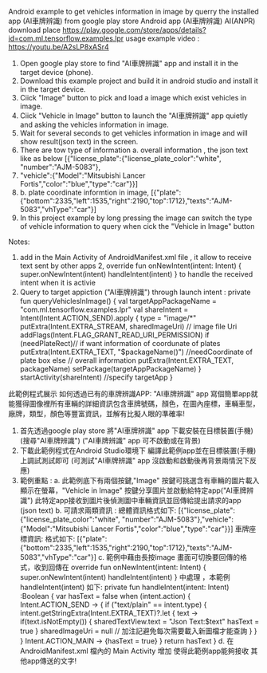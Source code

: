 Android example to get vehicles information in image by querry the installed app (AI車牌辨識) from google play store
Android app (AI車牌辨識) AI(ANPR) download place  https://play.google.com/store/apps/details?id=com.ml.tensorflow.examples.lpr
usage example video : https://youtu.be/A2sLP8xASr4
1. Open google play store to find "AI車牌辨識" app and install it in the target device (phone).
2. Download this example project and build it in android studio and install it in the target device.
3. Ciick "Image" button to pick and load a image which exist vehicles in image.
4. Ciick "Vehicle in Image" button to launch the "AI車牌辨識" app quietly and asking the vehicles information in image.
5. Wait for several seconds to get vehicles information in image and will show result(json text) in the screen.
6. There are tow type of information a. overall information , the json text like as below [{"license_plate":{"license_plate_color":"white", "number":"AJM-5083"},
7. "vehicle":{"Model":"Mitsubishi Lancer Fortis","color":"blue","type":"car"}}]
8. b. plate coordinate informtion in image, [{"plate":{"bottom":2335,"left":1535,"right":2190,"top":1712},"texts":"AJM-5083","vhType":"car"}]
9. In this project example by long pressing the image can switch the type of vehicle information to query when cick the "Vehicle in Image" button

Notes:
1. add     <intent-filter>
                <action android:name="android.intent.action.SEND" />
                <category android:name="android.intent.category.DEFAULT" />
                <data android:mimeType="text/plain" />
            </intent-filter>
   in the Main Activity of AndroidManifest.xml file , it allow to receive text sent by other apps
2, override fun onNewIntent(intent: Intent) {
        super.onNewIntent(intent)
        handleIntent(intent)
    } to handle the received intent when it is activie
3. Query to target appiction ("AI車牌辨識") through launch intent :
         private fun queryVehiclesInImage() {
            val targetAppPackageName = "com.ml.tensorflow.examples.lpr"
            val shareIntent = Intent(Intent.ACTION_SEND).apply {
                type = "image/*"
                putExtra(Intent.EXTRA_STREAM, sharedImageUri) // image file Uri
                    addFlags(Intent.FLAG_GRANT_READ_URI_PERMISSION)
                    if (needPlateRect)// if want information of coordunate of plates
                        putExtra(Intent.EXTRA_TEXT, "$packageName()") //needCoordinate of plate box
                    else // overall information
                        putExtra(Intent.EXTRA_TEXT, packageName)
                    setPackage(targetAppPackageName)
                }
                startActivity(shareIntent) //specify targetApp
         }

此範例程式展示 如何透過已有的車牌辨識APP: "AI車牌辨識" app 寫個簡單app就能獲得圖像裡所有車輛的詳細資訊包含車牌號碼，顏色，在圖內座標，車輛車型，廠牌，類型，顏色等豐富資訊，並解有比擬人眼的準確率!
   1. 首先透過google play store 將"AI車牌辨識" app 下載安裝在目標裝置(手機) (搜尋"AI車牌辨識") ("AI車牌辨識" app 可不啟動或在背景)
   2. 下載此範例程式在Android Studio環境下 編譯此範例app並在目標裝置(手機)上調試測試即可 (可測試"AI車牌辨識" app 沒啟動和啟動後再背景兩情況下反應)
   3. 範例重點 :
    a. 此範例底下有兩個按鍵,"Image" 按鍵可挑選含有車輛的圖片載入顯示在螢幕，"Vehicle in Image" 按鍵分享圖片並啟動給特定app("AI車牌辨識") 此特定app接收到圖片後偵測圖中車輛資訊並回傳給提出請求的app (json text)
   b. 可請求兩類資訊 : 總體資訊格式如下: [{"license_plate":{"license_plate_color":"white", "number":"AJM-5083"},"vehicle":{"Model":"Mitsubishi Lancer Fortis","color":"blue","type":"car"}}]
    車牌座標資訊: 格式如下:  [{"plate":{"bottom":2335,"left":1535,"right":2190,"top":1712},"texts":"AJM-5083","vhType":"car"}]
   c. 範例中藉由長按image 畫面可切換要回傳的格式，收到回傳在
      override fun onNewIntent(intent: Intent) {
        super.onNewIntent(intent)
        handleIntent(intent)
      } 中處理 ，本範例 handleIntent(intent) 如下:
      private fun handleIntent(intent: Intent) :Boolean {
        var hasText = false
        when (intent.action) {
            Intent.ACTION_SEND -> {
                if ("text/plain" == intent.type) {
                    intent.getStringExtra(Intent.EXTRA_TEXT)?.let { text ->
                        if(text.isNotEmpty()) {
                            sharedTextView.text = "Json Text:$text"
                            hasText = true
                        }
                       sharedImageUri = null // 加注記避免每次需要載入新圖檔才能查詢
                    }
                } 
            }
            Intent.ACTION_MAIN -> {hasText = true}
        }
        return hasText
    }
  d.  在 AndroidManifest.xml 檔內的 Main Activity  增加
      <intent-filter>
          <action android:name="android.intent.action.SEND" />
          <category android:name="android.intent.category.DEFAULT" />
          <data android:mimeType="text/plain" />
      </intent-filter>
      使得此範例app能夠接收 其他app傳送的文字!
      
